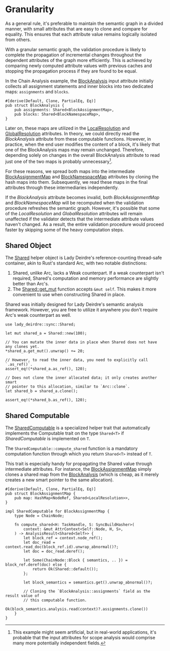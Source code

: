 <!------------------------------------------------------------------------------
  This file is a part of the "Lady Deirdre" work,
  a compiler front-end foundation technology.

  This work is proprietary software with source-available code.

  To copy, use, distribute, and contribute to this work, you must agree to
  the terms of the General License Agreement:

  https://github.com/Eliah-Lakhin/lady-deirdre/blob/master/EULA.md.

  The agreement grants you a Commercial-Limited License that gives you
  the right to use my work in non-commercial and limited commercial products
  with a total gross revenue cap. To remove this commercial limit for one of
  your products, you must acquire an Unrestricted Commercial License.

  If you contribute to the source code, documentation, or related materials
  of this work, you must assign these changes to me. Contributions are
  governed by the "Derivative Work" section of the General License
  Agreement.

  Copying the work in parts is strictly forbidden, except as permitted under
  the terms of the General License Agreement.

  If you do not or cannot agree to the terms of this Agreement,
  do not use this work.

  This work is provided "as is" without any warranties, express or implied,
  except to the extent that such disclaimers are held to be legally invalid.

  Copyright (c) 2024 Ilya Lakhin (Илья Александрович Лахин).
  All rights reserved.
------------------------------------------------------------------------------->

# Granularity

As a general rule, it's preferable to maintain the semantic graph in a divided
manner, with small attributes that are easy to clone and compare for equality.
This ensures that each attribute value remains logically isolated from others.

With a granular semantic graph, the validation procedure is likely to complete
the propagation of incremental changes throughout the dependent attributes of
the graph more efficiently. This is achieved by comparing newly computed
attribute values with previous caches and stopping the propagation process if
they are found to be equal.

In the Chain Analysis example,
the [BlockAnalysis](https://github.com/Eliah-Lakhin/lady-deirdre/blob/master/work/crates/examples/src/chain_analysis/semantics.rs#L197)
input attribute initially collects all assignment statements and inner blocks
into two dedicated maps: `assignments` and `blocks`.

```rust,noplayground
#[derive(Default, Clone, PartialEq, Eq)]
pub struct BlockAnalysis {
    pub assignments: Shared<BlockAssignmentMap>,
    pub blocks: Shared<BlockNamespaceMap>,
}
```

Later on, these maps are utilized in
the [LocalResolution](https://github.com/Eliah-Lakhin/lady-deirdre/blob/master/work/crates/examples/src/chain_analysis/semantics.rs#L155)
and
[GlobalResolution](https://github.com/Eliah-Lakhin/lady-deirdre/blob/master/work/crates/examples/src/chain_analysis/semantics.rs#L85)
attributes. In theory, we could directly read the *BlockAnalysis* attribute from
these computable functions. However, in practice, when the end user modifies the
content of a block, it's likely that one of the BlockAnalysis maps may remain
unchanged. Therefore, depending solely on changes in the overall BlockAnalysis
attribute to read just one of the two maps is probably unnecessary[^blockanalysis].

For these reasons, we spread both maps into the
intermediate
[BlockAssignmentMap](https://github.com/Eliah-Lakhin/lady-deirdre/blob/master/work/crates/examples/src/chain_analysis/semantics.rs#L310)
and [BlockNamespaceMap](https://github.com/Eliah-Lakhin/lady-deirdre/blob/master/work/crates/examples/src/chain_analysis/semantics.rs#L337) attributes
by cloning the hash maps into them. Subsequently, we read these maps in the
final attributes through these intermediaries independently.

If the *BlockAnalysis* attribute becomes invalid, both *BlockAssignmentMap* and
*BlockNamespaceMap* will be recomputed when the validation procedure refreshes
the semantic graph. However, it's possible that some of the *LocalResolution*
and *GlobalResolution* attributes will remain unaffected if the validator
detects that the intermediate attribute values haven't changed. As a result, the
entire validation procedure would proceed faster by skipping some of the heavy
computation steps.

[^blockanalysis]: This example might seem artificial, but in real-world
applications, it's probable that the input attributes for scope analysis would
comprise many more potentially independent fields.

## Shared Object

The [Shared](https://docs.rs/lady-deirdre/2.0.0/lady_deirdre/sync/struct.Shared.html)
helper object is Lady Deirdre's reference-counting thread-safe container, akin
to Rust's standard Arc, with two notable distinctions:

1. Shared, unlike Arc, lacks a Weak counterpart. If a weak counterpart isn't
   required, Shared's computation and memory performance are slightly better
   than Arc's.
2. The
   [Shared::get_mut](https://docs.rs/lady-deirdre/2.0.0/lady_deirdre/sync/struct.Shared.html#method.get_mut)
   function accepts `&mut self`. This makes it more convenient to use when
   constructing Shared in place.

Shared was initially designed for Lady Deirdre's semantic analysis framework.
However, you are free to utilize it anywhere you don't require Arc's weak
counterpart as well.

```rust,noplayground
use lady_deirdre::sync::Shared;

let mut shared_a = Shared::new(100);

// You can mutate the inner data in place when Shared does not have any clones yet.
*shared_a.get_mut().unwrap() += 20;

// However, to read the inner data, you need to explicitly call `.as_ref()`.
assert_eq!(*shared_a.as_ref(), 120);

// Does not clone the inner allocated data; it only creates another smart
// pointer to this allocation, similar to `Arc::clone`.
let shared_b = shared_a.clone();

assert_eq!(*shared_b.as_ref(), 120);
```

## Shared Computable

The [SharedComputable](https://docs.rs/lady-deirdre/2.0.0/lady_deirdre/analysis/trait.SharedComputable.html)
is a specialized helper trait that automatically implements the Computable trait
on the type `Shared<T>` if *SharedComputable* is implemented on `T`.

The `SharedComputable::compute_shared` function is a mandatory computation
function through which you return `Shared<T>` instead of `T`.

This trait is especially handy for propagating the Shared value through
intermediate attributes. For instance,
the [BlockAssignmentMap](https://github.com/Eliah-Lakhin/lady-deirdre/blob/master/work/crates/examples/src/chain_analysis/semantics.rs#L328)
simply clones a shared map from
the [BlockAnalysis](https://github.com/Eliah-Lakhin/lady-deirdre/blob/master/work/crates/examples/src/chain_analysis/semantics.rs#L198)
(which is cheap, as it merely creates a new smart pointer to the same
allocation).

```rust,noplayground
#[derive(Default, Clone, PartialEq, Eq)]
pub struct BlockAssignmentMap {
    pub map: HashMap<NodeRef, Shared<LocalResolution>>,
}

impl SharedComputable for BlockAssignmentMap {
    type Node = ChainNode;

    fn compute_shared<H: TaskHandle, S: SyncBuildHasher>(
        context: &mut AttrContext<Self::Node, H, S>,
    ) -> AnalysisResult<Shared<Self>> {
        let block_ref = context.node_ref();
        let doc_read = context.read_doc(block_ref.id).unwrap_abnormal()?;
        let doc = doc_read.deref();

        let Some(ChainNode::Block { semantics, .. }) = block_ref.deref(doc) else {
            return Ok(Shared::default());
        };

        let block_semantics = semantics.get().unwrap_abnormal()?;

        // Cloning the `BlockAnalysis::assignments` field as the result value of
        // this computable function.
        Ok(block_semantics.analysis.read(context)?.assignments.clone())
    }
}
```

